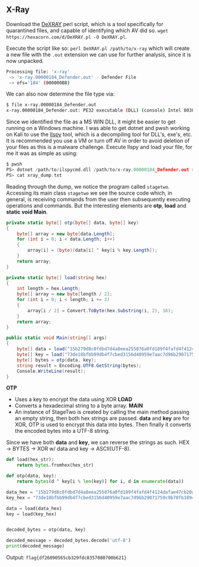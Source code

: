 ## X-Ray
Download the [DeXRAY](https://hexacorn.com/d/DeXRAY.pl) perl script, which is a tool specifically for quarantined files, and capable of identifying which AV did so. 
`wget https://hexacorn.com/d/DeXRAY.pl -O DeXRAY.pl`.

Execute the script like so: `perl DeXRAY.pl /path/to/x-ray` which will create a new file with the `.out` extension we can use for further analysis, since it is now unpacked.
```sh
Processing file: 'x-ray'
 -> 'x-ray.00000184_Defender.out' - Defender File
 -> ofs='184' (000000B8)
```
We can also now determine the file type via:
```bash
$ file x-ray.00000184_Defender.out 
x-ray.00000184_Defender.out: PE32 executable (DLL) (console) Intel 80386 Mono/.Net assembly, for MS Windows, 3 sections
```
Since we identified the file as a MS WIN DLL, it might be easier to get running on a Windows machine. I was able to get dotnet and pwsh working on Kali to use the [Ilspy](https://github.com/icsharpcode/ILSpy) tool, which is a decompiling tool for DLL's, exe's, etc. It is recommended you use a VM or turn off AV in order to avoid deletion of your files as this is a malware challenge.
Execute Ilspy and load your file, for me it was as simple as using:
```c
$ pwsh
PS> dotnet /path/to/ilspycmd.dll /path/to/x-ray.00000184_Defender.out >> xray_dump.txt
PS> cat xray_dump.txt
```
Reading through the dump, we notice the program called `stagetwo`. Accessing its main class `stagetwo` we see the source code which, in general, is receiving commands from the user then subsequently executing operations and commands. But the interesting elements are **otp**, **load** and **static void Main**.
```csharp
private static byte[] otp(byte[] data, byte[] key)
{
    byte[] array = new byte[data.Length];
    for (int i = 0; i < data.Length; i++)
    {
        array[i] = (byte)(data[i] ^ key[i % key.Length]);
    }
    return array;
}

private static byte[] load(string hex)
{
    int length = hex.Length;
    byte[] array = new byte[length / 2];
    for (int i = 0; i < length; i += 2)
    {
        array[i / 2] = Convert.ToByte(hex.Substring(i, 2), 16);
    }
    return array;
}

public static void Main(string[] args)
{
    byte[] data = load("15b279d8c0fdbd7d4a8eea255876a0fd189f4fafd4f4124dafae47cb20a447308e3f77995d3c");
    byte[] key = load("73de18bfbb99db4f7cbed3156d40959e7aac7d96b29071759c9b70fb18947000be5d41ab6c41");
    byte[] bytes = otp(data, key);
    string result = Encoding.UTF8.GetString(bytes);
    Console.WriteLine(result);
}
```
**OTP**
- Uses a key to encrypt the data using XOR
**LOAD**
- Converts a hexadecimal string to a byte array.
**MAIN**
- An instance of StageTwo is created by calling the main method passing an empty string, then both hex strings are passed. **data** and **key** are for XOR, OTP is used to encrypt this data into bytes. Then finally it converts the encoded bytes into a UTF-8 string.

Since we have both **data** and **key**, we can reverse the strings as such.
HEX -> BYTES -> XOR w/ data and key -> ASCII(UTF-8).
```python
def load(hex_str):
    return bytes.fromhex(hex_str)

def otp(data, key):
    return bytes(d ^ key[i % len(key)] for i, d in enumerate(data))

data_hex = "15b279d8c0fdbd7d4a8eea255876a0fd189f4fafd4f4124dafae47cb20a447308e3f77995d3c"
key_hex = "73de18bfbb99db4f7cbed3156d40959e7aac7d96b29071759c9b70fb18947000be5d41ab6c41"

data = load(data_hex)
key = load(key_hex)


decoded_bytes = otp(data, key)

decoded_message = decoded_bytes.decode('utf-8')
print(decoded_message)
```
Output:
`flag{df26090565cb329fdc8357080700b621}`
